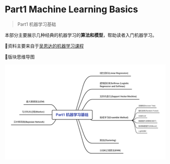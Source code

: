 # Part1 Machine Learning Basics

> Part1 机器学习基础

本部分主要展示几种经典的机器学习的**算法和模型**，帮助读者入门机器学习。

:tada:资料主要来自于[吴恩达的机器学习课程](https://www.bilibili.com/video/BV164411b7dx?from=search&seid=16171508208230118136&spm_id_from=333.337.0.0)

:thought_balloon:版块思维导图

![](../RoadMap_1.png)

